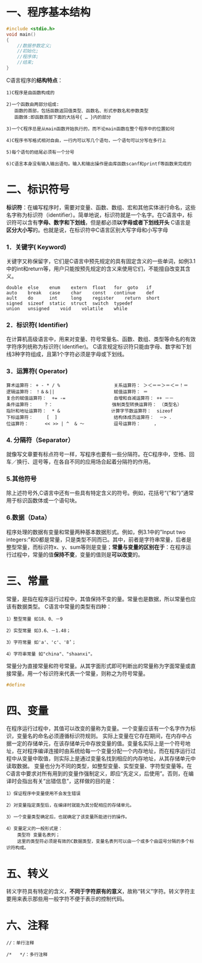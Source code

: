 # 一、程序基本结构

```c
#include <stdio.h>
void main()
{
    //数据参数定义;
    //初始化;
    //程序体;
    //结束;
}
```
C语言程序的**结构特点**：
```
1)C程序是由函数构成的

2)一个函数由两部分组成:
   函数的首部，包括函数返回值类型、函数名、形式参数名和参数类型
   函数体:即函数首部下面的大括号{ … }内的部分
   
3)一个C程序总是从main函数开始执行的，而不论main函数在整个程序中的位置如何

4)C程序书写格式相对自由，一行内可以写几个语句，一个语句可以分写在多行上

5)每个语句的结尾必须有一个分号

6)C语言本身没有输入输出语句。输入和输出操作是由库函数scanf和printf等函数来完成的
```
# 二、标识符号
**标识符**：在编写程序时，需要对变量、函数、数组、宏和其他实体进行命名，这些名字称为标识符（identifier）。简单地说，标识符就是一个名字。在C语言中，标识符可以含有**字母、数字和下划线**，但是都必须**以字母或者下划线开头**
C语言是**区分大小写**的。也就是说，在标识符中C语言区别大写字母和小写字母
### 1．关键字( Keyword)
​    关键字又称保留字，它们是C语言中预先规定的具有固定含义的一些单词，如例3.1中的int和return等，用户只能按预先规定的含义来使用它们，不能擅自改变其含义。
```
double	else	enum	extern	float	for	 goto	if
auto	break	case	char	const	continue	def	
ault	do		int		long	register	return	short
signed	sizeof	static	struct	switch	typedef
union	unsigned	void	volatile	while
```
### 2．标识符( ldentifier)
​    在计算机高级语言中，用来对变量、符号常量名、函数、数组、类型等命名的有效字符序列统称为标识符( ldentifier)。
​    C语言规定标识符只能由字母、数字和下划线3种字符组成，且第1个字符必须是字母或下划线。
### 3．运算符( Operator)
```
算术运算符： + - * / %					关系运算符： ＞＜＝＝＞＝＜＝！＝
逻辑运算符： ！＆＆||					  赋值运算符： ＝
复合的赋值运算符：  += -= 				  自增和自减运算符： ++ －－
条件运算符：    ？： 					  强制类型转换运算符： （类型名）
指针和地址运算符：  * &					 计算字节数运算符：  sizeof
下标运算符：     [  ]					    结构体成员运算符：  －> ．
位运算符：      << >> | ^  & ～ 			逗号运算符：     ，
```
### 4.  分隔符（Separator）
就像写文章要有标点符号一样，写程序也要有一些分隔符。在C程序中，空格、回车／换行、逗号等，在各自不同的应用场合起着分隔符的作用。

### 5.其他符号
除上述符号外,C语言中还有一些具有特定含义的符号。例如，花括号“{”和“}”通常用于标识函数体或一个语句块。

### 6.数据（Data）
程序处理的数据有变量和常量两种基本数据形式。例如，例3.1中的”Input two integers:”和0都是常量，只是类型不同而已。其中，前者是字符串常量，后者是整型常量，而标识符x、y、sum等则是变量；**常量与变量的区别在于**：在程序运行过程中，常量的值**保持不变**，变量的值则是**可以改变**的。

# 三、常量
常量，是指在程序运行过程中，其值保持不变的量。常量也是数据，所以常量也应该有数据类型。
C语言中常量的类型有四种：
```
1）整型常量 如18、0、－9

2）实型常量 如3.6、－1.48；

3）字符常量 如'a'、'c'、'8’；

4）字符串常量 如"china"、"shaanxi"。
```
常量分为直接常量和符号常量。从其字面形式即可判断出的常量称为字面常量或直接常量。用一个标识符来代表一个常量，则称之为符号常量。
```c
#define
```
# 四、变量

在程序运行过程中，其值可以改变的量称为变量。一个变量应该有一个名字作为标识，变量名的命名必须遵循标识符规则。
实际上变量在它存在期间，在内存中占据一定的存储单元，在该存储单元中存放变量的值。变量名实际上是一个符号地址，在对程序编译连接时由系统给每一个变量分配一个内存地址，而在程序运行过程中从变量中取值，则实际上是通过变量名找到相应的内存地址，从其存储单元中读取数据。
变量也分为不同的类型，如整型变量、实型变量、字符型变量等。在C语言中要求对所有用到的变量作强制定义，即应“先定义，后使用”。否则，在编译时会指出有关“出错信息”，这样做的目的是：
```
1）保证程序中变量使用不会发生错误

2）对变量指定类型后，在编译时就能为其分配相应的存储单元。

3）一个变量类型确定后，也就确定了该变量所能进行的操作。

4）变量定义的一般形式是：
	类型符 变量名表列；
	这里的类型符必须是有效的C数据类型，变量名表列可以由一个或多个由逗号分隔的多个标识符构成。
```
# 五、转义
转义字符具有特定的含义，**不同于字符原有的意义**，故称“转义”字符。转义字符主要用来表示那些用一般字符不便于表示的控制代码。

# 六、注释

```
//：单行注释

/*   */：多行注释
```